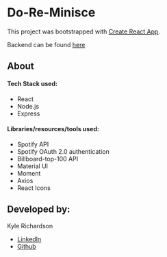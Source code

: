 # Do-Re-Minisce

This project was bootstrapped with [Create React App](https://github.com/facebook/create-react-app).

Backend can be found [here](https://github.com/kyle-richardson/doreminisce-backend)

## About

#### Tech Stack used:
  - React
  - Node.js
  - Express

#### Libraries/resources/tools used:
 - Spotify API
 - Spotify OAuth 2.0 authentication
 - Billboard-top-100 API
 - Material UI
 - Moment
 - Axios
 - React Icons
 
 ## Developed by:
 
 Kyle Richardson
  - [LinkedIn](https://www.linkedin.com/in/kyle-m-richardson/)
  - [Github](https://github.com/kyle-richardson/)
